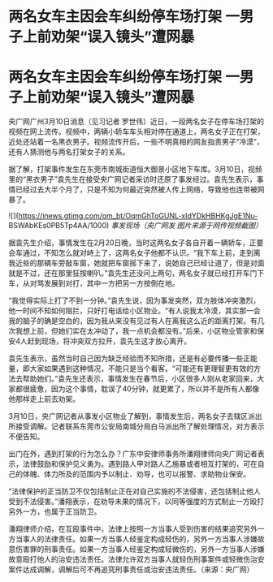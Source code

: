 # 两名女车主因会车纠纷停车场打架 一男子上前劝架“误入镜头”遭网暴

# 两名女车主因会车纠纷停车场打架 一男子上前劝架“误入镜头”遭网暴

央广网广州3月10日消息（见习记者
罗世伟）近日，一段两名女子在停车场打架的视频在网上流传。视频中，两辆小轿车车头相对停在通道上，两名女子正在打架，近处还站着一名黑衣男子。视频流传开后，一些不明真相的网友指责男子“冷漠”，还有人猜测他与两名打架女子的关系。

据了解，打架事件发生在东莞市南城街道恒大御景小区地下车库。3月10日，视频里的“黑衣男子”袁先生在接受央广网记者采访时还原了事发经过。袁先生表示，事情已经过去大半个月了，只是不知为何最近突然被人传上网络，导致他也连带被网暴了。

![](https://inews.gtimg.com/om_bt/OqmGhToGUNL-xIdYDkHBHKgJgE1Nu-
BSWAbKEs0PB5Tp4AA/1000) _事发现场（央广网发 图片来源于网传视频截图）_

据袁先生介绍，事情发生在2月20日晚，当时这两名女子各自开着一辆轿车，正要会车通过，不知怎么就对峙上了，这两名女子他都不认识。“我下车上前，走到离我近些的那辆车旁敲车窗，她就把车窗摇下来了，说她自己已经让道了，但是对面就是不过，还在那里狂按喇叭。”袁先生还没问上两句，两名女子就已经打开车门下车，从对骂发展到对打，其中一方把另一方按倒在地。

“我觉得实际上打了不到一分钟。”袁先生说，因为事发突然，双方肢体冲突激烈，他一时间不知如何阻拦，只好打电话给小区物业。“有人说我太冷漠，其实那一会我的脑子的确是空白的，因为我从来没有见过有人在离我这么近的距离打架。有几次我想上前，但她们实在太冲动了，我一点机会都没有。”后来，小区物业管家和保安4人赶到现场，将冲突双方拉开，袁先生这才放心离开。

袁先生表示，虽然当时自己因为缺乏经验而不知所措，还是有必要传播一些正能量，即大家如果遇到这种情况，不能只是当个看客。“可能还有更理智更有效的方法去帮助她们。”袁先生还表示，事情发生在春节后，小区很多人刚从老家回来，大家都很疲惫，因为这个事情，耽误了40分钟，就更累了，所以并不是所有人都像他那样走上前去劝架。

3月10日，央广网记者从事发小区物业了解到，事情发生后，两名女子去辖区派出所接受调解。记者联系东莞市公安局南城分局白马派出所了解处理情况，对方表示不便告知。

出门在外，遇到打架的行为怎么办？广东中安律师事务所潘翔律师向央广网记者表示，法律鼓励和保护见义勇为。遇到路人甲对路人乙施暴或者相互打架的，可在自己的体魄、体力所及的范围内予以制止、劝导，也可以报警、求助物业保安。

“法律保护的正当防卫不仅包括制止正在对自己实施的不法侵害，还包括制止他人受到不法侵害。”潘翔表示，在劝导未果的情况下，以同等强度的方式制止一方殴打另外一方，也属于正当防卫。

潘翔律师介绍，在互殴事件中，法律上按照一方当事人受到伤害的结果追究另外一方当事人的法律责任。如果一方当事人经鉴定构成轻伤的，另外一方当事人涉嫌故意伤害罪的刑事责任。如果一方当事人经鉴定构成轻微伤的，另外一方当事人涉嫌故意殴打他人的治安违法责任。法律允许双方当事人就轻伤刑事案件或轻微伤治安案件达成调解，调解后可不再追究刑事责任或治安违法责任。（来源：央广网）

